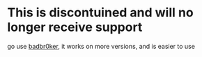 # This is discontuined and will no longer receive support
go use [badbr0ker](https://github.com/crosbreaker/badbr0ker), it works on more versions, and is easier to use
